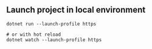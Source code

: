 ## Launch project in local environment

```properties
dotnet run --launch-profile https

# or with hot reload
dotnet watch --launch-profile https
```